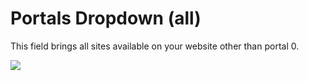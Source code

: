 # Portals Dropdown \(all\)

This field brings all sites available on your website other than portal 0. 

![](https://s3.amazonaws.com/static.dnnsharp.com/documentation/2017/07/chrome_2017-07-07_13-04-07.png)

